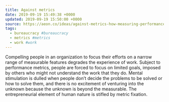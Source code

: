 ```yaml
---
title: Against metrics
date: 2019-09-19 15:49:38 +0000
updated: 2019-09-19 15:50:00 +0000
source: https://aeon.co/ideas/against-metrics-how-measuring-performance-by-numbers-backfires
tags:
  - bureaucracy #bureaucracy
  - metrics #metrics
  - work #work
---
```

Compelling people in an organization to focus their efforts on a narrow range of measurable features degrades the experience of work. Subject to performance metrics, people are forced to focus on limited goals, imposed by others who might not understand the work that they do. Mental stimulation is dulled when people don’t decide the problems to be solved or how to solve them, and there is no excitement of venturing into the unknown because the unknown is beyond the measurable. The entrepreneurial element of human nature is stifled by metric fixation.